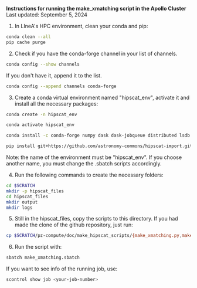 **Instructions for running the make_xmatching script in the Apollo Cluster**
Last updated: September 5, 2024

1. In LIneA's HPC environment, clean your conda and pip:
```bash
conda clean --all
pip cache purge
```

2. Check if you have the conda-forge channel in your list of channels.
```bash
conda config --show channels
```
If you don't have it, append it to the list.
```bash
conda config --append channels conda-forge
```

3. Create a conda virtual environment named "hipscat_env", activate it and install all the necessary packages:
```bash
conda create -n hipscat_env
```
```bash
conda activate hipscat_env
```
```bash
conda install -c conda-forge numpy dask dask-jobqueue distributed lsdb
```
```bash
pip install git+https://github.com/astronomy-commons/hipscat-import.git@main
```
Note: the name of the environment must be "hipscat_env". If you choose another name, you must change the .sbatch scripts accordingly.

4. Run the following commands to create the necessary folders:
```bash
cd $SCRATCH
mkdir -p hipscat_files
cd hipscat_files
mkdir output
mkdir logs
```

5. Still in the hipscat_files, copy the scripts to this directory. If you had made the clone of the github repository, just run:
```bash
cp $SCRATCH/pz-compute/doc/make_hipscat_scripts/{make_xmatching.py,make_xmatching.sbatch} .
```

6. Run the script with:
```bash
sbatch make_xmatching.sbatch
```
If you want to see info of the running job, use:
```bash
scontrol show job <your-job-number>
```